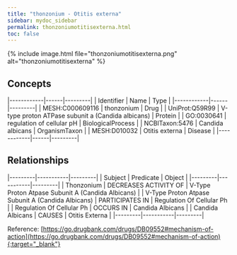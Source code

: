 ```yaml
---
title: "thonzonium - Otitis externa"
sidebar: mydoc_sidebar
permalink: thonzoniumotitisexterna.html
toc: false 
---
```


{% include image.html file="thonzoniumotitisexterna.png" alt="thonzoniumotitisexterna" %}

## Concepts

|------------|------|---------|
| Identifier | Name | Type    |
|------------|------|---------|
| MESH:C000609116 | thonzonium | Drug |
| UniProt:Q59R99 | V-type proton ATPase subunit a (Candida albicans) | Protein |
| GO:0030641 | regulation of cellular pH | BiologicalProcess |
| NCBITaxon:5476 | Candida albicans | OrganismTaxon |
| MESH:D010032 | Otitis externa | Disease |
|------------|------|---------|

## Relationships

|---------|-----------|---------|
| Subject | Predicate | Object  |
|---------|-----------|---------|
| Thonzonium | DECREASES ACTIVITY OF | V-Type Proton Atpase Subunit A (Candida Albicans) |
| V-Type Proton Atpase Subunit A (Candida Albicans) | PARTICIPATES IN | Regulation Of Cellular Ph |
| Regulation Of Cellular Ph | OCCURS IN | Candida Albicans |
| Candida Albicans | CAUSES | Otitis Externa |
|---------|-----------|---------|

Reference: [https://go.drugbank.com/drugs/DB09552#mechanism-of-action](https://go.drugbank.com/drugs/DB09552#mechanism-of-action){:target="_blank"}